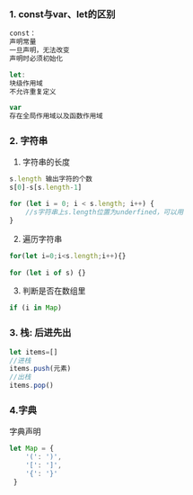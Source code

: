 ### 1. const与var、let的区别

```js
const：
声明常量
一旦声明，无法改变
声明时必须初始化

let:
块级作用域
不允许重复定义

var
存在全局作用域以及函数作用域
```

### 2.  字符串

1. 字符串的长度

```js
s.length 输出字符的个数
s[0]-s[s.length-1]

for (let i = 0; i < s.length; i++) {
	//s字符串上s.length位置为underfined，可以用
}
```

2. 遍历字符串

```js
for(let i=0;i<s.length;i++){}
   
for (let i of s) {}
```

3. 判断是否在数组里

```js
if (i in Map) 
```



### 3. 栈: 后进先出

```js
let items=[]
//进栈
items.push(元素)
//出栈
items.pop()
```



### 4.字典

字典声明

```js
let Map = {
    '(': ')',
    '[': ']',
    '{': '}'
 }
```





